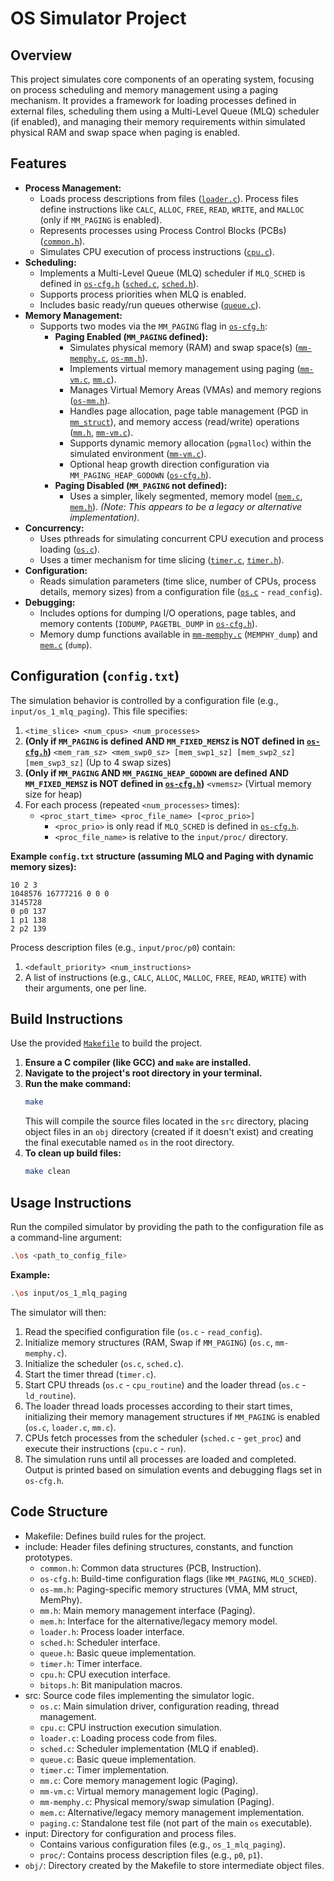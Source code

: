 # OS Simulator Project

## Overview

This project simulates core components of an operating system, focusing on process scheduling and memory management using a paging mechanism. It provides a framework for loading processes defined in external files, scheduling them using a Multi-Level Queue (MLQ) scheduler (if enabled), and managing their memory requirements within simulated physical RAM and swap space when paging is enabled.

## Features

*   **Process Management:**
    *   Loads process descriptions from files ([`loader.c`](d:\git_workspace\OS_Assignment\src\loader.c)). Process files define instructions like `CALC`, `ALLOC`, `FREE`, `READ`, `WRITE`, and `MALLOC` (only if `MM_PAGING` is enabled).
    *   Represents processes using Process Control Blocks (PCBs) ([`common.h`](d:\git_workspace\OS_Assignment\include\common.h)).
    *   Simulates CPU execution of process instructions ([`cpu.c`](d:\git_workspace\OS_Assignment\src\cpu.c)).
*   **Scheduling:**
    *   Implements a Multi-Level Queue (MLQ) scheduler if `MLQ_SCHED` is defined in [`os-cfg.h`](d:\git_workspace\OS_Assignment\include\os-cfg.h) ([`sched.c`](d:\git_workspace\OS_Assignment\src\sched.c), [`sched.h`](d:\git_workspace\OS_Assignment\include\sched.h)).
    *   Supports process priorities when MLQ is enabled.
    *   Includes basic ready/run queues otherwise ([`queue.c`](d:\git_workspace\OS_Assignment\src\queue.c)).
*   **Memory Management:**
    *   Supports two modes via the `MM_PAGING` flag in [`os-cfg.h`](d:\git_workspace\OS_Assignment\include\os-cfg.h):
        *   **Paging Enabled (`MM_PAGING` defined):**
            *   Simulates physical memory (RAM) and swap space(s) ([`mm-memphy.c`](d:\git_workspace\OS_Assignment\src\mm-memphy.c), [`os-mm.h`](d:\git_workspace\OS_Assignment\include\os-mm.h)).
            *   Implements virtual memory management using paging ([`mm-vm.c`](d:\git_workspace\OS_Assignment\src\mm-vm.c), [`mm.c`](d:\git_workspace\OS_Assignment\src\mm.c)).
            *   Manages Virtual Memory Areas (VMAs) and memory regions ([`os-mm.h`](d:\git_workspace\OS_Assignment\include\os-mm.h)).
            *   Handles page allocation, page table management (PGD in [`mm_struct`](d:\git_workspace\OS_Assignment\include\os-mm.h)), and memory access (read/write) operations ([`mm.h`](d:\git_workspace\OS_Assignment\include\mm.h), [`mm-vm.c`](d:\git_workspace\OS_Assignment\src\mm-vm.c)).
            *   Supports dynamic memory allocation (`pgmalloc`) within the simulated environment ([`mm-vm.c`](d:\git_workspace\OS_Assignment\src\mm-vm.c)).
            *   Optional heap growth direction configuration via `MM_PAGING_HEAP_GODOWN` ([`os-cfg.h`](d:\git_workspace\OS_Assignment\include\os-cfg.h)).
        *   **Paging Disabled (`MM_PAGING` not defined):**
            *   Uses a simpler, likely segmented, memory model ([`mem.c`](d:\git_workspace\OS_Assignment\src\mem.c), [`mem.h`](d:\git_workspace\OS_Assignment\include\mem.h)). *(Note: This appears to be a legacy or alternative implementation)*.
*   **Concurrency:**
    *   Uses pthreads for simulating concurrent CPU execution and process loading ([`os.c`](d:\git_workspace\OS_Assignment\src\os.c)).
    *   Uses a timer mechanism for time slicing ([`timer.c`](d:\git_workspace\OS_Assignment\src\timer.c), [`timer.h`](d:\git_workspace\OS_Assignment\include\timer.h)).
*   **Configuration:**
    *   Reads simulation parameters (time slice, number of CPUs, process details, memory sizes) from a configuration file ([`os.c`](d:\git_workspace\OS_Assignment\src\os.c) - `read_config`).
*   **Debugging:**
    *   Includes options for dumping I/O operations, page tables, and memory contents (`IODUMP`, `PAGETBL_DUMP` in [`os-cfg.h`](d:\git_workspace\OS_Assignment\include\os-cfg.h)).
    *   Memory dump functions available in [`mm-memphy.c`](d:\git_workspace\OS_Assignment\src\mm-memphy.c) (`MEMPHY_dump`) and [`mem.c`](d:\git_workspace\OS_Assignment\src\mem.c) (`dump`).

## Configuration (`config.txt`)

The simulation behavior is controlled by a configuration file (e.g., `input/os_1_mlq_paging`). This file specifies:

1.  `<time_slice> <num_cpus> <num_processes>`
2.  **(Only if `MM_PAGING` is defined AND `MM_FIXED_MEMSZ` is NOT defined in [`os-cfg.h`](d:\git_workspace\OS_Assignment\include\os-cfg.h))**
    `<mem_ram_sz> <mem_swp0_sz> [mem_swp1_sz] [mem_swp2_sz] [mem_swp3_sz]` (Up to 4 swap sizes)
3.  **(Only if `MM_PAGING` AND `MM_PAGING_HEAP_GODOWN` are defined AND `MM_FIXED_MEMSZ` is NOT defined in [`os-cfg.h`](d:\git_workspace\OS_Assignment\include\os-cfg.h))**
    `<vmemsz>` (Virtual memory size for heap)
4.  For each process (repeated `<num_processes>` times):
    *   `<proc_start_time> <proc_file_name> [<proc_prio>]`
        *   `<proc_prio>` is only read if `MLQ_SCHED` is defined in [`os-cfg.h`](d:\git_workspace\OS_Assignment\include\os-cfg.h).
        *   `<proc_file_name>` is relative to the `input/proc/` directory.

**Example `config.txt` structure (assuming MLQ and Paging with dynamic memory sizes):**

```
10 2 3
1048576 16777216 0 0 0
3145728
0 p0 137
1 p1 138
2 p2 139
```

Process description files (e.g., `input/proc/p0`) contain:

1.  `<default_priority> <num_instructions>`
2.  A list of instructions (e.g., `CALC`, `ALLOC`, `MALLOC`, `FREE`, `READ`, `WRITE`) with their arguments, one per line.

## Build Instructions

Use the provided [`Makefile`](d:\git_workspace\OS_Assignment\Makefile) to build the project.

1.  **Ensure a C compiler (like GCC) and `make` are installed.**
2.  **Navigate to the project's root directory in your terminal.**
3.  **Run the make command:**
    ```bash
    make
    ```
    This will compile the source files located in the `src` directory, placing object files in an `obj` directory (created if it doesn't exist) and creating the final executable named `os` in the root directory.
4.  **To clean up build files:**
    ```bash
    make clean
    ```

## Usage Instructions

Run the compiled simulator by providing the path to the configuration file as a command-line argument:

```bash
.\os <path_to_config_file>
```

**Example:**

```bash
.\os input/os_1_mlq_paging
```

The simulator will then:
1.  Read the specified configuration file (`os.c` - `read_config`).
2.  Initialize memory structures (RAM, Swap if `MM_PAGING`) (`os.c`, `mm-memphy.c`).
3.  Initialize the scheduler (`os.c`, `sched.c`).
4.  Start the timer thread (`timer.c`).
5.  Start CPU threads (`os.c` - `cpu_routine`) and the loader thread (`os.c` - `ld_routine`).
6.  The loader thread loads processes according to their start times, initializing their memory management structures if `MM_PAGING` is enabled (`os.c`, `loader.c`, `mm.c`).
7.  CPUs fetch processes from the scheduler (`sched.c` - `get_proc`) and execute their instructions (`cpu.c` - `run`).
8.  The simulation runs until all processes are loaded and completed. Output is printed based on simulation events and debugging flags set in `os-cfg.h`.

## Code Structure

*   Makefile: Defines build rules for the project.
*   include: Header files defining structures, constants, and function prototypes.
    *   `common.h`: Common data structures (PCB, Instruction).
    *   `os-cfg.h`: Build-time configuration flags (like `MM_PAGING`, `MLQ_SCHED`).
    *   `os-mm.h`: Paging-specific memory structures (VMA, MM struct, MemPhy).
    *   `mm.h`: Main memory management interface (Paging).
    *   `mem.h`: Interface for the alternative/legacy memory model.
    *   `loader.h`: Process loader interface.
    *   `sched.h`: Scheduler interface.
    *   `queue.h`: Basic queue implementation.
    *   `timer.h`: Timer interface.
    *   `cpu.h`: CPU execution interface.
    *   `bitops.h`: Bit manipulation macros.
*   src: Source code files implementing the simulator logic.
    *   `os.c`: Main simulation driver, configuration reading, thread management.
    *   `cpu.c`: CPU instruction execution simulation.
    *   `loader.c`: Loading process code from files.
    *   `sched.c`: Scheduler implementation (MLQ if enabled).
    *   `queue.c`: Basic queue implementation.
    *   `timer.c`: Timer implementation.
    *   `mm.c`: Core memory management logic (Paging).
    *   `mm-vm.c`: Virtual memory management logic (Paging).
    *   `mm-memphy.c`: Physical memory/swap simulation (Paging).
    *   `mem.c`: Alternative/legacy memory management implementation.
    *   `paging.c`: Standalone test file (not part of the main `os` executable).
*   input: Directory for configuration and process files.
    *   Contains various configuration files (e.g., `os_1_mlq_paging`).
    *   `proc/`: Contains process description files (e.g., `p0`, `p1`).
*   `obj/`: Directory created by the Makefile to store intermediate object files.


